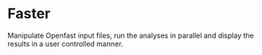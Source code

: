 # Faster
Manipulate Openfast input files, run the analyses in parallel and display the results in a user controlled manner.
